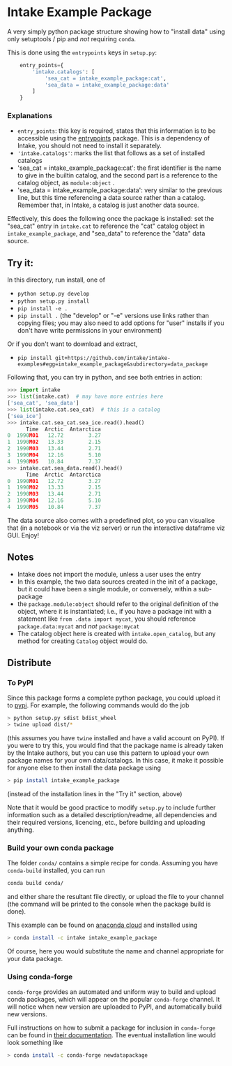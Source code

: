 # Intake Example Package

A very simply python package structure showing how to
"install data" using only setuptools / pip and
*not* requiring `conda`. 

This is done using the `entrypoints` keys in `setup.py`:

```python
    entry_points={
        'intake.catalogs': [
            'sea_cat = intake_example_package:cat',
            'sea_data = intake_example_package:data'
        ]
    }
```

### Explanations

- `entry_points`: this key is required, states that this
  information is to be accessible using the 
  [entrypoints](https://entrypoints.readthedocs.io/en/latest/)
  package. This is a dependency of Intake, you should not need
  to install it separately.
- `'intake.catalogs'`: marks the list that follows as a set of
  installed catalogs
- 'sea_cat = intake_example_package:cat': the first identifier is
  the name to give in the builtin catalog, and the second part is a reference to
  the catalog object, as `module:object` .
- 'sea_data = intake_example_package:data': very similar to the previous
  line, but this time referencing a data source rather than a catalog. Remember
  that, in Intake, a catalog is just another data source.

Effectively, this does the following once the package is installed: 
set the "sea_cat" entry in
`intake.cat` to reference the "cat" catalog object in `intake_example_package`,
and "sea_data" to reference the "data" data source.


## Try it:

In this directory, run install, one of
- `python setup.py develop`
- `python setup.py install`
- `pip install -e .`
- `pip install .`
(the "develop" or "-e" versions use links rather than copying files; you may also need to add
options for "user" installs if you don't have write permissions in your environment)

Or if you don't want to download and extract,
- `pip install git+https://github.com/intake/intake-examples#egg=intake_example_package&subdirectory=data_package`

Following that, you can try in python, and see both entries in action:
```python
>>> import intake
>>> list(intake.cat)  # may have more entries here
['sea_cat', 'sea_data']
>>> list(intake.cat.sea_cat)  # this is a catalog
['sea_ice']
>>> intake.cat.sea_cat.sea_ice.read().head()
      Time  Arctic  Antarctica
0  1990M01   12.72        3.27
1  1990M02   13.33        2.15
2  1990M03   13.44        2.71
3  1990M04   12.16        5.10
4  1990M05   10.84        7.37
>>> intake.cat.sea_data.read().head()
      Time  Arctic  Antarctica
0  1990M01   12.72        3.27
1  1990M02   13.33        2.15
2  1990M03   13.44        2.71
3  1990M04   12.16        5.10
4  1990M05   10.84        7.37
```

The data source also comes with a predefined plot, so you can visualise that (in a notebook
or via the viz server) or run the interactive dataframe viz GUI. Enjoy!

## Notes

- Intake does not import the module, unless a user uses the entry
- In this example, the two data sources created in the init
  of a package, but it could have been a single module, or conversely,
  within a sub-package
- the `package.module:object` should refer to the original definition
  of the object, where it is instantiated; i.e., if you have a
  package init with a statement like `from .data import mycat`,
  you should reference `package.data:mycat` and *not* 
  `package:mycat`
- The catalog object here is created with `intake.open_catalog`,
  but any method for creating `Catalog` object would do.

## Distribute

### To PyPI

Since this package forms a complete python package, you could upload it to
[pypi](https://pypi.org/). For example, the following commands would do the
job

```bash
> python setup.py sdist bdist_wheel
> twine upload dist/*
```
(this assumes you have `twine` installed and have a valid account on PyPI).
If you were to try this, you would find that the package name is already taken
by the Intake authors, but you can use this pattern to upload your own package names
for your own data/catalogs. In this case, it make it possible for anyone else to then
install the data package using
```bash
> pip install intake_example_package
```
(instead of the installation lines in the "Try it" section, above)

Note that it would be good practice to modify `setup.py` to include further information
such as a detailed description/readme, all dependencies and their required versions,
licencing, etc., before building and uploading anything.

### Build your own conda package

The folder `conda/` contains a simple recipe for conda. Assuming you have `conda-build`
installed, you can run

```bash
conda build conda/
```

and either share the resultant file directly, or upload the file to your channel (the command
will be printed to the console when the package build is done).

This example can be found on [anaconda cloud](https://anaconda.org/intake/intake_example_package)
and installed using
```bash
> conda install -c intake intake_example_package
```

Of course, here you would substitute the name and channel appropriate for your data package.

### Using conda-forge

`conda-forge` provides an automated and uniform way to build and upload conda packages, which
will appear on the popular `conda-forge` channel. It will notice when new version are uploaded
to PyPI, and automatically build new versions.

Full instructions on how to submit a package for inclusion in `conda-forge` can be
found in [their documentation](https://conda-forge.org/docs/maintainer/adding_pkgs.html).
The eventual installation line would look something like

```bash
> conda install -c conda-forge newdatapackage
```

